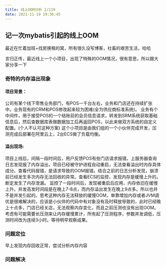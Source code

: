 ```yaml
---
title: 线上OOM分析 2/119
date: 2021-11-19 19:36:45
---
```


## 记一次mybatis引起的线上OOM

最近在忙着加班+找房换租的窝，所有很久没写博客，社畜的艰苦生活，哈哈

言归正传，最近线上一个小项目，出现了特殊的OOM情况，很有意思，所以跟大家分享一下

### 奇特的内存溢出现象
#### 项目背景：
公司有某个线下零售业务部门，有POS一千台左右，业务和门店还在持续扩张中。业务现有的CRM和POS修改起来较为困难(全为供应商标准系统)。
业务有个中间件，用于接受POS的一个结账前的会员信息请求，转发到SRM系统获取基础信息后，然后查数据库表做数据加工后再返回POS，以此来做双方系统的自定义配置。(个人不认可这种方案)
这个小项目是由我们组的一个小伙伴完成开发，压测完成后部署在阿里云上，2台ECS做了负载均衡。

#### 溢出现场:
项目上线后，间隔一段时间后，用户反馈POS有些门店请求报错。上服务器查询日志发现报了内存溢出，项目已经被守护进程自动重启，无法查看溢出时内存具体成分。查看代码报错，是请求导致的OOM报错。结合之前的日志分析发现，崩溃前已经发生多次内存无法回收的异常。查看ECS的监控，发现内存是缓慢上升的。断定发生了内存泄漏。
监控了一段时间后，发现被重启后应用，内存依旧在缓慢上升。并发高发时间段是在晚上7-8点，而内存溢出发生在晚上9点多。所以也并不是并发引起的。思考这种内存无法释放的缓慢OOM，单靠增加内存或者JVM调优是很难解决的，应该是小伙伴的代码中有对象没有及时释放导致的，此时已经晚上十点多，门店已经关店，无法观察内存变化，而且之前压测也没有出现OOM。考虑有可能需要长压测来让内存缓慢累计，所有起了压测程序，参数并发调低，压测时间改为连续3小时。等待明早观察成果。

### 问题定位
早上发现内存回收正常，尝试分析内存内容



### 问题解决

